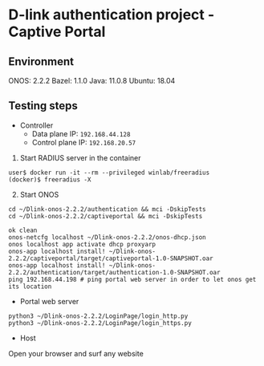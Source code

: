 # D-link authentication project - Captive Portal
## Environment
ONOS: 2.2.2
Bazel: 1.1.0
Java: 11.0.8
Ubuntu: 18.04
## Testing steps
* Controller 
    - Data plane IP: `192.168.44.128`
    - Control plane IP: `192.168.20.57`
1. Start RADIUS server in the container
```bash=
user$ docker run -it --rm --privileged winlab/freeradius
(docker)$ freeradius -X
```
2. Start ONOS
```bash=
cd ~/Dlink-onos-2.2.2/authentication && mci -DskipTests
cd ~/Dlink-onos-2.2.2/captiveportal && mci -DskipTests

ok clean
onos-netcfg localhost ~/Dlink-onos-2.2.2/onos-dhcp.json
onos localhost app activate dhcp proxyarp
onos-app localhost install! ~/Dlink-onos-2.2.2/captiveportal/target/captiveportal-1.0-SNAPSHOT.oar
onos-app localhost install! ~/Dlink-onos-2.2.2/authentication/target/authentication-1.0-SNAPSHOT.oar
ping 192.168.44.198 # ping portal web server in order to let onos get its location
```
* Portal web server

```bash=
python3 ~/Dlink-onos-2.2.2/LoginPage/login_http.py
python3 ~/Dlink-onos-2.2.2/LoginPage/login_https.py
```
* Host

Open your browser and surf any website